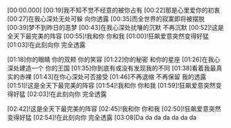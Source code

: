 [00:00.000]
[00:19]我不知不觉不经意的被你占有
[00:22]那是心里爱你的初衷
[00:27]在我心深处无处可躲 向你透露
[00:35]而全世界的寂寞即将被摆脱
[00:39]梦不到昨日的恶梦
[00:43]在我心深处扰嚷的沉默 不再沉默
[00:52]!这是全天下最完美的阵容
[00:55]!我和你 你和我
[01:00]!狂飙爱意突然变得好猛
[01:03]!在此刻向你 完全透露

[01:18]你的眼睛 你的双颊 你的笑容
[01:22]你的秘密 和你的星座
[01:26]在我心深处建造一个 你的王国
[01:35]你到底有或没有发现我的不同
[01:38]看着我最真实的赤裸
[01:43]在你心深处可否接受
[01:46]不再退缩 不再保留 我的透露
[01:51]!这是全天下最完美的阵容
[01:54]!我和你 你和我
[01:59]!狂飙爱意突然变得好猛
[02:03]!在此刻向你 完全透露

[02:42]!这是全天下最完美的阵容
[02:45]!我和你 你和我
[02:50]!狂飙爱意突然变得好猛
[02:54]!在此刻向你 完全透露
[03:08]Da da da da da da da